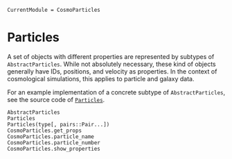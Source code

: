 ```@meta
CurrentModule = CosmoParticles
```

# Particles

A set of objects with different properties are represented by subtypes of `AbstractParticles`.
While not absolutely necessary, these kind of objects generally have IDs, positions, and velocity as properties.
In the context of cosmological simulations, this applies to particle and galaxy data.

For an example implementation of a concrete subtype of `AbstractParticles`, see the source code of [`Particles`](@ref).

```@docs
AbstractParticles
Particles
Particles(type[, pairs::Pair...])
CosmoParticles.get_props
CosmoParticles.particle_name
CosmoParticles.particle_number
CosmoParticles.show_properties
```
